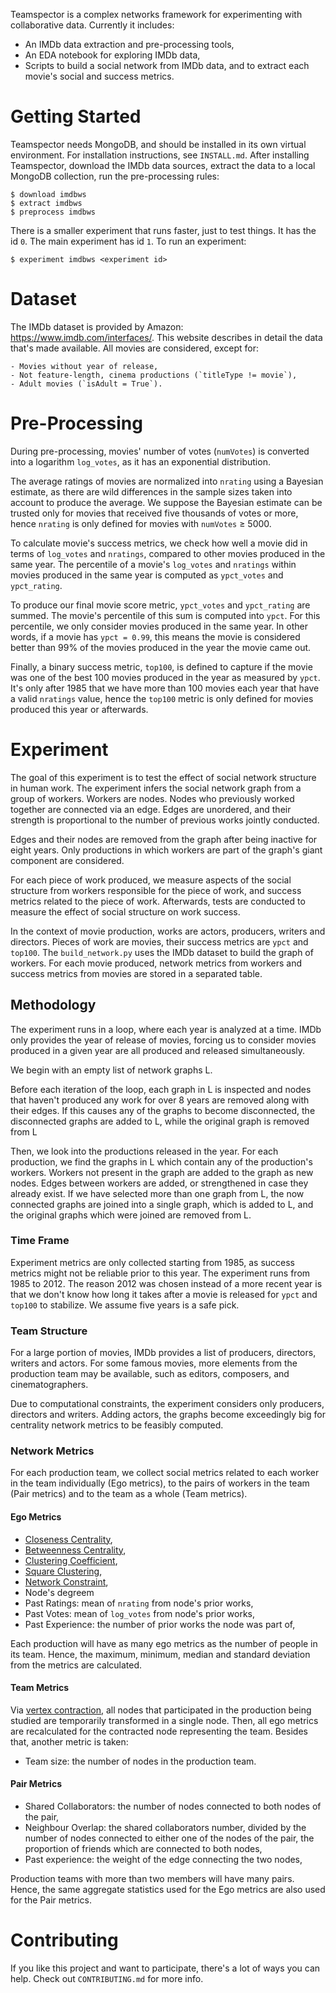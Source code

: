 Teamspector is a complex networks framework for experimenting with
collaborative data. Currently it includes:

- An IMDb data extraction and pre-processing tools,
- An EDA notebook for exploring IMDb data,
- Scripts to build a social network from IMDb data, and to extract each movie's
  social and success metrics.

# Getting Started
Teamspector needs MongoDB, and should be installed in its own virtual
environment. For installation instructions, see `INSTALL.md`.  After installing
Teamspector, download the IMDb data sources, extract the data to a local
MongoDB collection, run the pre-processing rules:

    $ download imdbws
    $ extract imdbws
    $ preprocess imdbws

There is a smaller experiment that runs faster, just to test things. It has the
id `0`. The main experiment has id `1`. To run an experiment:

    $ experiment imdbws <experiment id>

# Dataset
The IMDb dataset is provided by Amazon: <https://www.imdb.com/interfaces/>.
This website describes in detail the data that's made available. All movies are
considered, except for:

    - Movies without year of release,
    - Not feature-length, cinema productions (`titleType != movie`),
    - Adult movies (`isAdult = True`).

# Pre-Processing
During pre-processing, movies' number of votes (`numVotes`) is converted into a
logarithm `log_votes`, as it has an exponential distribution.

The average ratings of movies are normalized into `nrating` using a Bayesian
estimate, as there are wild differences in the sample sizes taken into account
to produce the average. We suppose the Bayesian estimate can be trusted only
for movies that received five thousands of votes or more, hence `nrating` is
only defined for movies with `numVotes` ≥ 5000.

To calculate movie's success metrics, we check how well a movie did in terms of
`log_votes` and `nratings`, compared to other movies produced in the same year.
The percentile of a movie's `log_votes` and `nratings` within movies produced
in the same year is computed as `ypct_votes` and `ypct_rating`.

To produce our final movie score metric, `ypct_votes` and `ypct_rating` are
summed. The movie's percentile of this sum is computed into `ypct`. For this
percentile, we only consider movies produced in the same year. In other words,
if a movie has `ypct = 0.99`, this means the movie is considered better than
99% of the movies produced in the year the movie came out.

Finally, a binary success metric, `top100`, is defined to capture if the movie
was one of the best 100 movies produced in the year as measured by `ypct`. It's
only after 1985 that we have more than 100 movies each year that have a valid
`nratings` value, hence the `top100` metric is only defined for movies produced
this year or afterwards.

# Experiment
The goal of this experiment is to test the effect of social network structure
in human work. The experiment infers the social network graph from a group of
workers. Workers are nodes. Nodes who previously worked together are connected
via an edge. Edges are unordered, and their strength is proportional to the
number of previous works jointly conducted.

Edges and their nodes are removed from the graph after being inactive for eight
years. Only productions in which workers are part of the graph's giant
component are considered.

For each piece of work produced, we measure aspects of the social structure
from workers responsible for the piece of work, and success metrics related to
the piece of work. Afterwards, tests are conducted to measure the effect of
social structure on work success.

In the context of movie production, works are actors, producers, writers and
directors. Pieces of work are movies, their success metrics are `ypct` and
`top100`. The `build_network.py` uses the IMDb dataset to build the graph of
workers. For each movie produced, network metrics from workers and success
metrics from movies are stored in a separated table.
<!--'in a separated table' or 'in separate tables'?-->

## Methodology
The experiment runs in a loop, where each year is analyzed at a time. IMDb only
provides the year of release of movies, forcing us to consider movies produced
in a given year are all produced and released simultaneously.

We begin with an empty list of network graphs L.

Before each iteration of the loop, each graph in L is inspected and nodes that
haven't produced any work for over 8 years are removed along with their edges.
If this causes any of the graphs to become disconnected, the disconnected
graphs are added to L, while the original graph is removed from L

Then, we look into the productions released in the year. For each production,
we find the graphs in L which contain any of the production's workers. Workers
not present in the graph are added to the graph as new nodes. Edges between
workers are added, or strengthened in case they already exist. If we have
selected more than one graph from L, the now connected graphs are joined into a
single graph, which is added to L, and the original graphs which were joined
are removed from L.

### Time Frame
Experiment metrics are only collected starting from 1985, as success metrics
might not be reliable prior to this year. The experiment runs from 1985 to
2012. The reason 2012 was chosen instead of a more recent year is that we don't
know how long it takes after a movie is released for `ypct` and `top100` to
stabilize. We assume five years is a safe pick.

### Team Structure
For a large portion of movies, IMDb provides a list of producers, directors,
writers and actors. For some famous movies, more elements from the production
team may be available, such as editors, composers, and cinematographers.

Due to computational constraints, the experiment considers only producers,
directors and writers. Adding actors, the graphs become exceedingly big for
centrality network metrics to be feasibly computed.

### Network Metrics
For each production team, we collect social metrics related to each worker in
the team individually (Ego metrics), to the pairs of workers in the team (Pair
metrics) and to the team as a whole (Team metrics).

#### Ego Metrics
- [Closeness Centrality](https://en.wikipedia.org/wiki/Centrality#Closeness_centrality),
- [Betweenness Centrality](https://en.wikipedia.org/wiki/Centrality#Betweenness_centrality),
- [Clustering Coefficient](https://en.wikipedia.org/wiki/Clustering_coefficient),
- [Square Clustering](https://networkx.github.io/documentation/networkx-1.10/reference/generated/networkx.algorithms.cluster.square_clustering.html),
- [Network Constraint](https://en.wikipedia.org/wiki/Structural_holes),
- Node's degreem
- Past Ratings: mean of `nrating` from node's prior works,
- Past Votes: mean of `log_votes` from node's prior works,
- Past Experience: the number of prior works the node was part of,

Each production will have as many ego metrics as the number of people in its
team. Hence, the maximum, minimum, median and standard deviation from the
metrics are calculated.

#### Team Metrics
Via [vertex contraction](http://mathworld.wolfram.com/VertexContraction.html),
all nodes that participated in the production being studied are temporarily
transformed in a single node. Then, all ego metrics are recalculated for the
contracted node representing the team. Besides that, another metric is taken:

- Team size: the number of nodes in the production team.

#### Pair Metrics

- Shared Collaborators: the number of nodes connected to both nodes of the
  pair,
- Neighbour Overlap: the shared collaborators number, divided by the number of
  nodes connected to either one of the nodes of the pair,
  the proportion of friends which are connected to both nodes,
- Past experience: the weight of the edge connecting the two nodes,

Production teams with more than two members will have many pairs. Hence, the
same aggregate statistics used for the Ego metrics are also used for the Pair
metrics.

# Contributing
If you like this project and want to participate, there's a lot of ways you can
help. Check out `CONTRIBUTING.md` for more info.

<!-- vim: set fdm=marker textwidth=79 colorcolumn=80: -->

